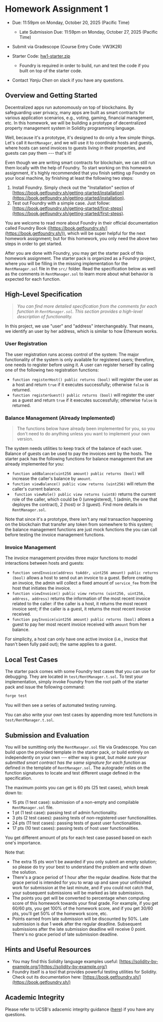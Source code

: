 # Homework Assignment 1

- Due: 11:59pm on Monday, October 20, 2025 (Pacific Time)
  - Late Submission Due: 11:59pm on Monday, October 27, 2025 (Pacific Time)
- Submit via Gradescope (Course Entry Code: VW3K2R)
- Starter Code: [hw1-starter.zip](./hw1-starter.zip)
  - Foundry is required in order to build, run and test the code if you built on top of the starter code.

- Contact *Yanju Chen* on slack if you have any questions.

## Overview and Getting Started

Decentralized apps run autonomously on top of blockchains. By safeguarding user privacy, many apps are built as smart contracts for various application scenarios, e.g., voting, gaming, financial management, etc. In this homework, we will be building a prototype of decentralized property management system in Solidity programming language.

Well, because it's a prototype, it's designed to do only a few simple things. Let's call it `RentManager`, and we will use it to coordinate hosts and guests, where hosts can send invoices to guests living in their properties, and guests can pay them --- that's it!

Even though we are writing smart contracts for blockchain, we can still run them locally with the help of Foundry. To start working on this homework assignment, it's highly recommended that you finish setting up Foundry on your local machine, by finishing at least the following two steps:

1. Install Foundry. Simply check out the "Installation" section of [https://book.getfoundry.sh/getting-started/installation](https://book.getfoundry.sh/getting-started/installation).
2. Test out Foundry with a simple case. Just follow: [https://book.getfoundry.sh/getting-started/first-steps](https://book.getfoundry.sh/getting-started/first-steps).

You are welcome to read more about Foundry in their official documentation called Foundry Book ([https://book.getfoundry.sh/](https://book.getfoundry.sh/)), which will be super helpful for the next homework assignment; but for this homework, you only need the above two steps in order to get started.

After you are done with Foundry, you may get the starter pack of this homework assignment. The starter pack is organized as a Foundry project, where you will be filling in the missing implementation for the `RentManager.sol` file in the `src/` folder. Read the specification below as well as the comments in `RentManager.sol` to learn more about what behavior is expected for each function.

## High-Level Specification

>  *You can find more detailed specification from the comments for each function in `RentManager.sol`. This section provides a high-level description of functionality.*

In this project, we use "user" and "address" interchangeably. That means, we identify an user by her address, which is similar to how Ethereum works.

### User Registration

The user registration runs access control of the system: The major functionality of the system is only available for registered users; therefore, one needs to register before using it. A user can register herself by calling one of the following two registration functions:

- `function registerHost() public returns (bool)` will register the user as a host and return `true` if it executes successfully; otherwise `false` is returned.
- `function registerGuest() public returns (bool)` will register the user as a guest and return `true` if it executes successfully; otherwise `false` is returned.

### Balance Management (Already Implemented)

> The functions below have already been implemented for you, so you don't need to do anything unless you want to implement your own version.

The system needs utilities to keep track of the balance of each user. Balance of guests can be used to pay the invoices sent by the hosts. The starter pack has the following functions for balance management that are already implemented for you:

- `function addBalance(uint256 amount) public returns (bool)` will increase the caller's balance by `amount`. 
- `function viewBalance() public view returns (uint256)` will return the caller's current balance.
- ` function viewRole() public view returns (uint8)` returns the current role of the caller, which could be 0 (unregistered), 1 (admin, the one that deployes the contract), 2 (host) or 3 (guest). Find more details in `RentManager.sol`.

Note that since it's a prototype, there isn't any real transaction happening on the blockchain that transfer any token from somewhere to this system; the balance management functions are just mock functions the you can call before testing the invoice management functions.

### Invoice Management

The invoice management provides three major functions to model interactions between hosts and guests:

- `function sendInvoice(address toAddr, uint256 amount) public returns (bool)` allows a host to send out an invoice to a guest. Before creating an invoice, the admin will collect a fixed amount of `service_fee` from the host that initiates the invoice.
- `function viewInvoice() public view returns (uint256, uint256, address, address)` returns the information of the most recent invoice related to the caller: if the caller is a host, it returns the most recent invoice sent; if the caller is a guest, it returns the most recent invoice received.
- `function payInvoice(uint256 amount) public returns (bool)` allows a guest to pay her most recent invoice received with `amount` from her balance.

For simplicity, a host can only have one active invoice (i.e., invoice that hasn't been fully paid out); the same applies to a guest.

## Local Test Cases

The starter pack comes with some Foundry test cases that you can use for debugging. They are located in `test/RentManager.t.sol`. To test your implementation, simply invoke Foundry from the root path of the starter pack and issue the following command:

```bash
forge test
```

You will then see a series of automated testing running.

You can also write your own test cases by appending more test functions in `test/RentManager.t.sol`.

## Submission and Evaluation

You will be sumitting only the `RentManager.sol` file via Gradescope. You can build upon the provided template in the starter pack, or build entirely on independently on your own --- either way is great, but *make sure your submitted smart contract has the same signature for each function* as defined in the template of `RentManager.sol`. The autograder relies on the function signatures to locate and test different usage defined in the specification.

The maximum points you can get is 60 pts (25 test cases), which break down to:

- 15 pts (1 test case): submission of a non-empty and compilable `RentManager.sol` file.
- 1 pt (1 test case): passing test of admin functionality.
- 3 pts (2 test cases): passing tests of non-registered user functionalities.
- 24 pts (11 test cases): passing tests of guest user functionalities.
- 17 pts (10 test cases): passing tests of host user functionalities.

You get different amount of pts for each test case passed based on each one's importance.

Note that:

- The extra 15 pts won't be awarded if you only submit an empty solution; so please do try your best to understand the problem and write down the solution.
- There's a grace period of 1 hour after the regular deadline. Note that the grace period is intended for you to wrap up and save your unfinished work for submission at the last minute, and if you could not catch that, your subsequent submissions will be marked as late submissions.
- The points you get will be converted to percentage when computing score of this homework towards your final grade. For example, if you get 60/60 pts, you get 100% of the homework score, and if you get 30/60 pts, you'll get 50% of the homework score, etc.
- Points earned from late submission will be discounted by 50%. Late submission is due 1 week after the regular deadline. Subsequent submissions after the late submission deadline will receive 0 point. There's no grace period of late submission deadline.

## Hints and Useful Resources

- You may find this Solidity language examples useful: [https://solidity-by-example.org/](https://solidity-by-example.org/)
- Foundry itself is a tool that provides powerful testing utilities for Solidity. Check out its documentation here: [https://book.getfoundry.sh/](https://book.getfoundry.sh/)

## Academic Integrity

Please refer to UCSB's adacemic integrity guidance ([here](https://studentconduct.sa.ucsb.edu/academic-integrity)) if you have any questions.